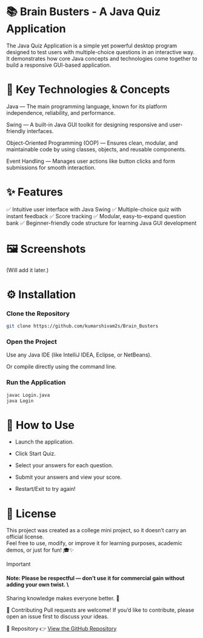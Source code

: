 # 📚 Brain Busters - A Java Quiz Application #
The Java Quiz Application is a simple yet powerful desktop program designed to test users with multiple-choice questions in an interactive way. It demonstrates how core Java concepts and technologies come together to build a responsive GUI-based application.

# 🚀 Key Technologies & Concepts #
Java — The main programming language, known for its platform independence, reliability, and performance.

Swing — A built-in Java GUI toolkit for designing responsive and user-friendly interfaces.

Object-Oriented Programming (OOP) — Ensures clean, modular, and maintainable code by using classes, objects, and reusable components.

Event Handling — Manages user actions like button clicks and form submissions for smooth interaction.

# ✨ Features #
✅ Intuitive user interface with Java Swing
✅ Multiple-choice quiz with instant feedback
✅ Score tracking
✅ Modular, easy-to-expand question bank
✅ Beginner-friendly code structure for learning Java GUI development

# 🖼️ Screenshots #
(Will add it later.)

# ⚙️ Installation #
### Clone the Repository

```sh
git clone https://github.com/kumarshivam2s/Brain_Busters
```
### Open the Project

Use any Java IDE (like IntelliJ IDEA, Eclipse, or NetBeans).

Or compile directly using the command line.

### Run the Application

```sh
javac Login.java
java Login
```


# 📌 How to Use #
- Launch the application.

- Click Start Quiz.

- Select your answers for each question.

- Submit your answers and view your score.

- Restart/Exit to try again!

# 📄 License #
This project was created as a college mini project, so it doesn’t carry an official license. \
Feel free to use, modify, or improve it for learning purposes, academic demos, or just for fun! 🎓✨

> [!important]
> #### Note: Please be respectful — don’t use it for commercial gain without adding your own twist. \
> Sharing knowledge makes everyone better. 🌟

🤝 Contributing
Pull requests are welcome! If you’d like to contribute, please open an issue first to discuss your ideas.

🔗 Repository
👉 [View the GitHub Repository](https://github.com/kumarshivam2s/Brain_Busters)

